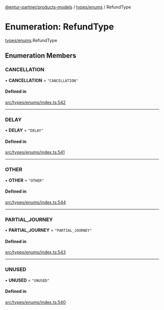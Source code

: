 [@entur-partner/products-models](../README.md) / [types/enums](../modules/types_enums.md) / RefundType

# Enumeration: RefundType

[types/enums](../modules/types_enums.md).RefundType

## Enumeration Members

### CANCELLATION

• **CANCELLATION** = ``"CANCELLATION"``

#### Defined in

[src/types/enums/index.ts:542](https://github.com/entur/products-models/blob/main/src/types/enums/index.ts#L542)

___

### DELAY

• **DELAY** = ``"DELAY"``

#### Defined in

[src/types/enums/index.ts:541](https://github.com/entur/products-models/blob/main/src/types/enums/index.ts#L541)

___

### OTHER

• **OTHER** = ``"OTHER"``

#### Defined in

[src/types/enums/index.ts:544](https://github.com/entur/products-models/blob/main/src/types/enums/index.ts#L544)

___

### PARTIAL\_JOURNEY

• **PARTIAL\_JOURNEY** = ``"PARTIAL_JOURNEY"``

#### Defined in

[src/types/enums/index.ts:543](https://github.com/entur/products-models/blob/main/src/types/enums/index.ts#L543)

___

### UNUSED

• **UNUSED** = ``"UNUSED"``

#### Defined in

[src/types/enums/index.ts:540](https://github.com/entur/products-models/blob/main/src/types/enums/index.ts#L540)
